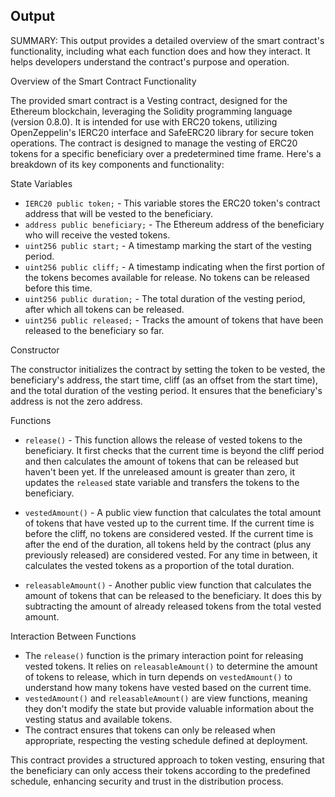 ## Output

SUMMARY:
This output provides a detailed overview of the smart contract's functionality, including what each function does and how they interact. It helps developers understand the contract's purpose and operation.

 Overview of the Smart Contract Functionality

The provided smart contract is a Vesting contract, designed for the Ethereum blockchain, leveraging the Solidity programming language (version 0.8.0). It is intended for use with ERC20 tokens, utilizing OpenZeppelin's IERC20 interface and SafeERC20 library for secure token operations. The contract is designed to manage the vesting of ERC20 tokens for a specific beneficiary over a predetermined time frame. Here's a breakdown of its key components and functionality:

 State Variables

- `IERC20 public token;` - This variable stores the ERC20 token's contract address that will be vested to the beneficiary.
- `address public beneficiary;` - The Ethereum address of the beneficiary who will receive the vested tokens.
- `uint256 public start;` - A timestamp marking the start of the vesting period.
- `uint256 public cliff;` - A timestamp indicating when the first portion of the tokens becomes available for release. No tokens can be released before this time.
- `uint256 public duration;` - The total duration of the vesting period, after which all tokens can be released.
- `uint256 public released;` - Tracks the amount of tokens that have been released to the beneficiary so far.

 Constructor

The constructor initializes the contract by setting the token to be vested, the beneficiary's address, the start time, cliff (as an offset from the start time), and the total duration of the vesting period. It ensures that the beneficiary's address is not the zero address.

 Functions

- `release()` - This function allows the release of vested tokens to the beneficiary. It first checks that the current time is beyond the cliff period and then calculates the amount of tokens that can be released but haven't been yet. If the unreleased amount is greater than zero, it updates the `released` state variable and transfers the tokens to the beneficiary.
  
- `vestedAmount()` - A public view function that calculates the total amount of tokens that have vested up to the current time. If the current time is before the cliff, no tokens are considered vested. If the current time is after the end of the duration, all tokens held by the contract (plus any previously released) are considered vested. For any time in between, it calculates the vested tokens as a proportion of the total duration.
  
- `releasableAmount()` - Another public view function that calculates the amount of tokens that can be released to the beneficiary. It does this by subtracting the amount of already released tokens from the total vested amount.

 Interaction Between Functions

- The `release()` function is the primary interaction point for releasing vested tokens. It relies on `releasableAmount()` to determine the amount of tokens to release, which in turn depends on `vestedAmount()` to understand how many tokens have vested based on the current time.
- `vestedAmount()` and `releasableAmount()` are view functions, meaning they don't modify the state but provide valuable information about the vesting status and available tokens.
- The contract ensures that tokens can only be released when appropriate, respecting the vesting schedule defined at deployment.

This contract provides a structured approach to token vesting, ensuring that the beneficiary can only access their tokens according to the predefined schedule, enhancing security and trust in the distribution process.

